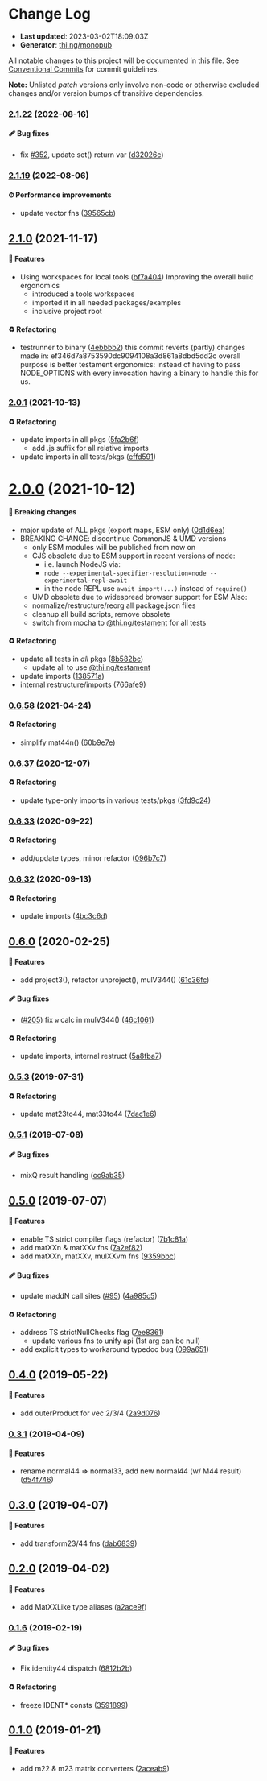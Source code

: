# Change Log

- **Last updated**: 2023-03-02T18:09:03Z
- **Generator**: [thi.ng/monopub](https://thi.ng/monopub)

All notable changes to this project will be documented in this file.
See [Conventional Commits](https://conventionalcommits.org/) for commit guidelines.

**Note:** Unlisted _patch_ versions only involve non-code or otherwise excluded changes
and/or version bumps of transitive dependencies.

### [2.1.22](https://github.com/thi-ng/umbrella/tree/@thi.ng/matrices@2.1.22) (2022-08-16)

#### 🩹 Bug fixes

- fix [#352](https://github.com/thi-ng/umbrella/issues/352), update set() return var ([d32026c](https://github.com/thi-ng/umbrella/commit/d32026c))

### [2.1.19](https://github.com/thi-ng/umbrella/tree/@thi.ng/matrices@2.1.19) (2022-08-06)

#### ⏱ Performance improvements

- update vector fns ([39565cb](https://github.com/thi-ng/umbrella/commit/39565cb))

## [2.1.0](https://github.com/thi-ng/umbrella/tree/@thi.ng/matrices@2.1.0) (2021-11-17)

#### 🚀 Features

- Using workspaces for local tools ([bf7a404](https://github.com/thi-ng/umbrella/commit/bf7a404))
  Improving the overall build ergonomics
  - introduced a tools workspaces
  - imported it in all needed packages/examples
  - inclusive project root

#### ♻️ Refactoring

- testrunner to binary ([4ebbbb2](https://github.com/thi-ng/umbrella/commit/4ebbbb2))
  this commit reverts (partly) changes made in:
  ef346d7a8753590dc9094108a3d861a8dbd5dd2c
  overall purpose is better testament ergonomics:
  instead of having to pass NODE_OPTIONS with every invocation
  having a binary to handle this for us.

### [2.0.1](https://github.com/thi-ng/umbrella/tree/@thi.ng/matrices@2.0.1) (2021-10-13)

#### ♻️ Refactoring

- update imports in all pkgs ([5fa2b6f](https://github.com/thi-ng/umbrella/commit/5fa2b6f))
  - add .js suffix for all relative imports
- update imports in all tests/pkgs ([effd591](https://github.com/thi-ng/umbrella/commit/effd591))

# [2.0.0](https://github.com/thi-ng/umbrella/tree/@thi.ng/matrices@2.0.0) (2021-10-12)

#### 🛑 Breaking changes

- major update of ALL pkgs (export maps, ESM only) ([0d1d6ea](https://github.com/thi-ng/umbrella/commit/0d1d6ea))
- BREAKING CHANGE: discontinue CommonJS & UMD versions
  - only ESM modules will be published from now on
  - CJS obsolete due to ESM support in recent versions of node:
    - i.e. launch NodeJS via:
    - `node --experimental-specifier-resolution=node --experimental-repl-await`
    - in the node REPL use `await import(...)` instead of `require()`
  - UMD obsolete due to widespread browser support for ESM
  Also:
  - normalize/restructure/reorg all package.json files
  - cleanup all build scripts, remove obsolete
  - switch from mocha to [@thi.ng/testament](https://github.com/thi-ng/umbrella/tree/main/packages/testament) for all tests

#### ♻️ Refactoring

- update all tests in _all_ pkgs ([8b582bc](https://github.com/thi-ng/umbrella/commit/8b582bc))
  - update all to use [@thi.ng/testament](https://github.com/thi-ng/umbrella/tree/main/packages/testament)
- update imports ([138571a](https://github.com/thi-ng/umbrella/commit/138571a))
- internal restructure/imports ([766afe9](https://github.com/thi-ng/umbrella/commit/766afe9))

### [0.6.58](https://github.com/thi-ng/umbrella/tree/@thi.ng/matrices@0.6.58) (2021-04-24)

#### ♻️ Refactoring

- simplify mat44n() ([60b9e7e](https://github.com/thi-ng/umbrella/commit/60b9e7e))

### [0.6.37](https://github.com/thi-ng/umbrella/tree/@thi.ng/matrices@0.6.37) (2020-12-07)

#### ♻️ Refactoring

- update type-only imports in various tests/pkgs ([3fd9c24](https://github.com/thi-ng/umbrella/commit/3fd9c24))

### [0.6.33](https://github.com/thi-ng/umbrella/tree/@thi.ng/matrices@0.6.33) (2020-09-22)

#### ♻️ Refactoring

- add/update types, minor refactor ([096b7c7](https://github.com/thi-ng/umbrella/commit/096b7c7))

### [0.6.32](https://github.com/thi-ng/umbrella/tree/@thi.ng/matrices@0.6.32) (2020-09-13)

#### ♻️ Refactoring

- update imports ([4bc3c6d](https://github.com/thi-ng/umbrella/commit/4bc3c6d))

## [0.6.0](https://github.com/thi-ng/umbrella/tree/@thi.ng/matrices@0.6.0) (2020-02-25)

#### 🚀 Features

- add project3(), refactor unproject(), mulV344() ([61c36fc](https://github.com/thi-ng/umbrella/commit/61c36fc))

#### 🩹 Bug fixes

- ([#205](https://github.com/thi-ng/umbrella/issues/205)) fix `w` calc in mulV344() ([46c1061](https://github.com/thi-ng/umbrella/commit/46c1061))

#### ♻️ Refactoring

- update imports, internal restruct ([5a8fba7](https://github.com/thi-ng/umbrella/commit/5a8fba7))

### [0.5.3](https://github.com/thi-ng/umbrella/tree/@thi.ng/matrices@0.5.3) (2019-07-31)

#### ♻️ Refactoring

- update mat23to44, mat33to44 ([7dac1e6](https://github.com/thi-ng/umbrella/commit/7dac1e6))

### [0.5.1](https://github.com/thi-ng/umbrella/tree/@thi.ng/matrices@0.5.1) (2019-07-08)

#### 🩹 Bug fixes

- mixQ result handling ([cc9ab35](https://github.com/thi-ng/umbrella/commit/cc9ab35))

## [0.5.0](https://github.com/thi-ng/umbrella/tree/@thi.ng/matrices@0.5.0) (2019-07-07)

#### 🚀 Features

- enable TS strict compiler flags (refactor) ([7b1c81a](https://github.com/thi-ng/umbrella/commit/7b1c81a))
- add matXXn & matXXv fns ([7a2ef82](https://github.com/thi-ng/umbrella/commit/7a2ef82))
- add matXXn, matXXv, mulXXvm fns ([9359bbc](https://github.com/thi-ng/umbrella/commit/9359bbc))

#### 🩹 Bug fixes

- update maddN call sites ([#95](https://github.com/thi-ng/umbrella/issues/95)) ([4a985c5](https://github.com/thi-ng/umbrella/commit/4a985c5))

#### ♻️ Refactoring

- address TS strictNullChecks flag ([7ee8361](https://github.com/thi-ng/umbrella/commit/7ee8361))
  - update various fns to unify api (1st arg can be null)
- add explicit types to workaround typedoc bug ([099a651](https://github.com/thi-ng/umbrella/commit/099a651))

## [0.4.0](https://github.com/thi-ng/umbrella/tree/@thi.ng/matrices@0.4.0) (2019-05-22)

#### 🚀 Features

- add outerProduct for vec 2/3/4 ([2a9d076](https://github.com/thi-ng/umbrella/commit/2a9d076))

### [0.3.1](https://github.com/thi-ng/umbrella/tree/@thi.ng/matrices@0.3.1) (2019-04-09)

#### 🚀 Features

- rename normal44 => normal33, add new normal44 (w/ M44 result) ([d54f746](https://github.com/thi-ng/umbrella/commit/d54f746))

## [0.3.0](https://github.com/thi-ng/umbrella/tree/@thi.ng/matrices@0.3.0) (2019-04-07)

#### 🚀 Features

- add transform23/44 fns ([dab6839](https://github.com/thi-ng/umbrella/commit/dab6839))

## [0.2.0](https://github.com/thi-ng/umbrella/tree/@thi.ng/matrices@0.2.0) (2019-04-02)

#### 🚀 Features

- add MatXXLike type aliases ([a2ace9f](https://github.com/thi-ng/umbrella/commit/a2ace9f))

### [0.1.6](https://github.com/thi-ng/umbrella/tree/@thi.ng/matrices@0.1.6) (2019-02-19)

#### 🩹 Bug fixes

- Fix identity44 dispatch ([6812b2b](https://github.com/thi-ng/umbrella/commit/6812b2b))

#### ♻️ Refactoring

- freeze IDENT* consts ([3591899](https://github.com/thi-ng/umbrella/commit/3591899))

## [0.1.0](https://github.com/thi-ng/umbrella/tree/@thi.ng/matrices@0.1.0) (2019-01-21)

#### 🚀 Features

- add m22 & m23 matrix converters ([2aceab9](https://github.com/thi-ng/umbrella/commit/2aceab9))
